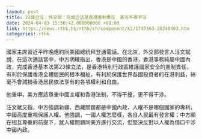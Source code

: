 ```yaml
---
layout: post
title: 23條立法｜外交部：完成立法是香港憲制責任　美方不得干涉
date: 2024-04-03 15:56:42.000000000 +08:00
link: https://news.rthk.hk/rthk/ch/component/k2/1747363-20240403.htm
categories: rthk
---
```


國家主席習近平昨晚應約同美國總統拜登通電話。在北京，外交部發言人汪文斌說，在這次通話當中，中方明確指出，香港是中國的香港，香港事務純屬中國內政，完成香港基本法第23條立法，是香港特別行政區維護國家安全的憲制責任，有利於保護香港全體居民的根本福祉，有利於保護世界各國投資者的在港利益，絲毫不會減損香港居民依法享有的各項權利和自由。

他重申，美方應該尊重中國主權和香港法制，不得干擾，更不得干涉。

汪文斌又指，中方強調新疆、西藏問題都是中國內政，人權不是哪個國家的專利，中國高度重視保護人權。他強調，一國人權怎麼樣，各自人民最有發言權；中方願在相互尊重的前提下，就人權問題同美方進行交流，但堅決反對以人權為借口干涉中國內政。
